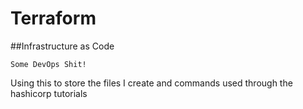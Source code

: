 # Terraform

##Infrastructure as Code

`Some DevOps Shit!`

Using this to store the files I create and commands used through the hashicorp tutorials